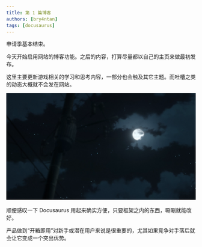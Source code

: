 ```yaml
---
title: 第 1 篇博客
authors: [bry4ntan]
tags: [docusaurus]
---
```


申请季基本结束。

今天开始启用网站的博客功能。之后的内容，打算尽量都以自己的主页来做最初发布。

<!-- truncate -->

这里主要更新游戏相关的学习和思考内容，一部分也会触及其它主题。而吐槽之类的动态大概就不会发在网站。

![Weather](./bg7.png)

顺便感叹一下 Docusaurus 用起来确实方便，只要框架之内的东西，唰唰就能改好。

产品做到“开箱即用”对新手或潜在用户来说是很重要的，尤其如果竞争对手落后就会让它变成一个突出优势。
